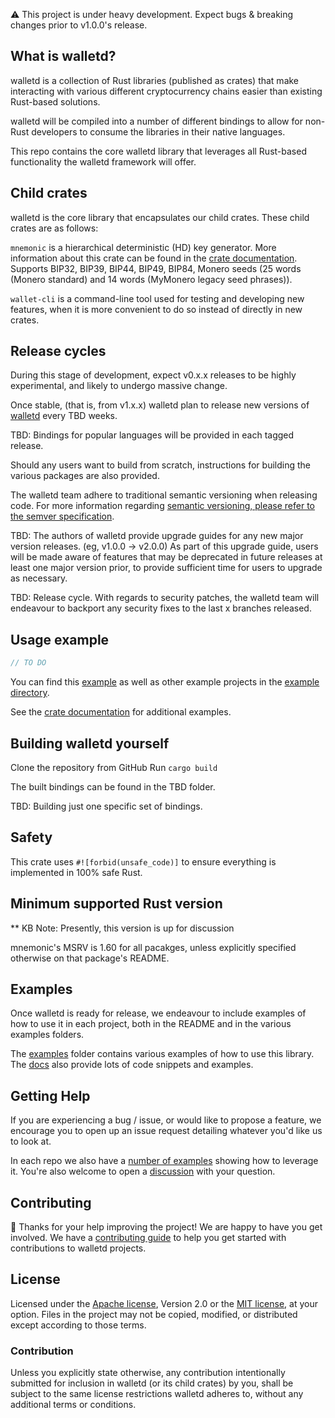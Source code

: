 ⚠️ This project is under heavy development. Expect bugs & breaking changes prior to v1.0.0's release.
## What is walletd?
walletd is a collection of Rust libraries (published as crates) that make interacting with various different cryptocurrency chains easier than existing Rust-based solutions.

walletd will be compiled into a number of different bindings to allow for non-Rust developers to consume the libraries in their native languages.

This repo contains the core walletd library that leverages all Rust-based functionality the walletd framework will offer.
## Child crates

walletd is the core library that encapsulates our child crates. These child crates are as follows:

`mnemonic` is a hierarchical deterministic (HD) key generator. More information about this crate can be found in the [crate documentation][docs]. Supports BIP32, BIP39, BIP44, BIP49, BIP84, Monero seeds (25 words (Monero standard) and 14 words (MyMonero legacy seed phrases)).

`wallet-cli` is a command-line tool used for testing and developing new features, when it is more convenient to do so instead of directly in new crates.

## Release cycles
During this stage of development, expect v0.x.x releases to be highly experimental, and likely to undergo massive change.

Once stable, (that is, from v1.x.x) walletd plan to release new versions of [walletd][walletd-github] every TBD weeks.

TBD: Bindings for popular languages will be provided in each tagged release. 

Should any users want to build from scratch, instructions for building the various packages are also provided.

The walletd team adhere to traditional semantic versioning when releasing code. For more information regarding [semantic versioning, please refer to the semver specification][semver].

TBD: The authors of walletd provide upgrade guides for any new major version releases. (eg, v1.0.0 -> v2.0.0) As part of this upgrade guide, users will be made aware of features that may be deprecated in future releases at least one major version prior, to provide sufficient time for users to upgrade as necessary.

TBD: Release cycle. With regards to security patches, the walletd team will endeavour to backport any security fixes to the last x branches released.
## Usage example

```rust
// TO DO
```

You can find this [example][readme-example] as well as other example projects in the [example directory][examples].

See the [crate documentation][docs] for additional examples.

## Building walletd yourself

Clone the repository from GitHub
Run `cargo build`

The built bindings can be found in the TBD folder.

TBD: Building just one specific set of bindings.
## Safety

This crate uses `#![forbid(unsafe_code)]` to ensure everything is implemented in
100% safe Rust.

## Minimum supported Rust version

** KB Note: Presently, this version is up for discussion

mnemonic's MSRV is 1.60 for all pacakges, unless explicitly specified otherwise on that package's README. 


## Examples

Once walletd is ready for release, we endeavour to include examples of how to use it in each project, both in the README and in the various examples folders.

The [examples] folder contains various examples of how to use this library. The
[docs] also provide lots of code snippets and examples.

## Getting Help

If you are experiencing a bug / issue, or would like to propose a feature, we encourage you to open up an issue request detailing whatever you'd like us to look at.

In each repo we also have a [number of examples][examples] showing how to leverage it. You're also welcome to open a [discussion] with your question.

## Contributing

:balloon: Thanks for your help improving the project! We are happy to have you get involved. We have a [contributing guide][contributing] to help you get started with contributions to walletd projects.

## License

Licensed under the [Apache license][license-apache], Version 2.0
or the [MIT license][license-mit], at your option. Files in the project may not be copied, modified, or distributed except according to those terms.

### Contribution

Unless you explicitly state otherwise, any contribution intentionally submitted
for inclusion in walletd (or its child crates) by you, shall be subject to the same license restrictions walletd adheres to, without any
additional terms or conditions.

[readme-example]: https://github.com/walletd/mnemonic/tree/main/examples/readme
[examples]: https://github.com/walletd/mnemonic/tree/main/examples
[docs]: https://docs.rs/walletd_mnemonic
[contributing]: https://github.com/walletd/mnemonic/blob/main/CONTRIBUTING.md
[discussion]: https://github.com/walletd/mnemonic/discussions/new?category=q-a
[ecosystem]: https://github.com/walletd/mnemonic/blob/main/ECOSYSTEM.md
[license-mit]: https://github.com/walletd/mnemonic/blob/main/LICENSE-MIT
[license-apache]: https://github.com/walletd/mnemonic/blob/main/LICENSE-APACHE
[walletd-github]: https://github.com/walletd/walletd
[semver]: https://semver.org
